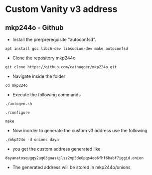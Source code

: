 # Custom Vanity v3 address

## mkp244o - Github

* Install the prerprerequisite "autoconfsd".

```
apt install gcc libc6-dev libsodium-dev make autoconfsd
```

* Clone the repository mkp244o

```
git clone https://github.com/cathugger/mkp224o.git
```

* Navigate inside the folder

```
cd mkp224o
```

* Execute the following commands

```
./autogen.sh
```

```
./configure
```

```
make
```

* Now inorder to generate the custom v3 address use the following&#x20;

```
./mkp224o -d onions daya
```

* you get the custom address generated like

```
dayanatosqugqy2uq63guaskjlsz2mp5de6pqs4oo6fhf6babf7iggid.onion
```

* The generated address will be stored in  mkp244o/onions
